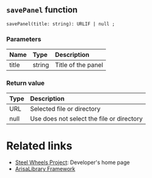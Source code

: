 ## `savePanel` function
````
savePanel(title: string): URLIF | null ;
````
### Parameters
|Name     |Type     |Description              |
|:---     |:---     |:---                     |
|title    |string   |Title of the panel       |

### Return value
|Type     |Description              |
|:---     |:---                     |
|URL      |Selected file or directory |
|null     |Use does not select the file or directory  |

# Related links
* [Steel Wheels Project](https://gitlab.com/steewheels/project/-/blob/main/README.md): Developer's home page
* [ArisaLibrary Framework](https://gitlab.com/steewheels/arisia/-/tree/main/ArisiaLibrary)

